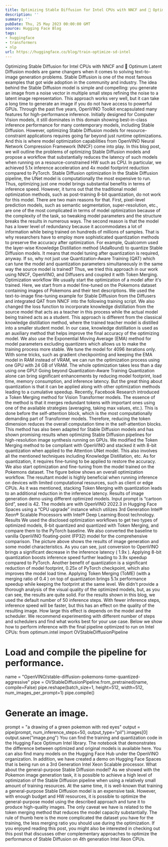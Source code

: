 ```yaml
---
title: Optimizing Stable Diffusion for Intel CPUs with NNCF and 🤗 Optimum
description: ''
summary: ''
pubDate: Thu, 25 May 2023 00:00:00 GMT
source: Hugging Face Blog
tags:
- huggingface
- transformers
- nlp
url: https://huggingface.co/blog/train-optimize-sd-intel
---
```


Optimizing Stable Diffusion for Intel CPUs with NNCF and 🤗 Optimum
Latent Diffusion models are game changers when it comes to solving text-to-image generation problems. Stable Diffusion is one of the most famous examples that got wide adoption in the community and industry. The idea behind the Stable Diffusion model is simple and compelling: you generate an image from a noise vector in multiple small steps refining the noise to a latent image representation. This approach works very well, but it can take a long time to generate an image if you do not have access to powerful GPUs.
Through the past five years, OpenVINO Toolkit encapsulated many features for high-performance inference. Initially designed for Computer Vision models, it still dominates in this domain showing best-in-class inference performance for many contemporary models, including Stable Diffusion. However, optimizing Stable Diffusion models for resource-constraint applications requires going far beyond just runtime optimizations. And this is where model optimization capabilities from OpenVINO Neural Network Compression Framework (NNCF) come into play.
In this blog post, we will outline the problems of optimizing Stable Diffusion models and propose a workflow that substantially reduces the latency of such models when running on a resource-constrained HW such as CPU. In particular, we achieved 5.1x inference acceleration and 4x model footprint reduction compared to PyTorch.
Stable Diffusion optimization
In the Stable Diffusion pipeline, the UNet model is computationally the most expensive to run. Thus, optimizing just one model brings substantial benefits in terms of inference speed.
However, it turns out that the traditional model optimization methods, such as post-training 8-bit quantization, do not work for this model. There are two main reasons for that. First, pixel-level prediction models, such as semantic segmentation, super-resolution, etc., are one of the most complicated in terms of model optimization because of the complexity of the task, so tweaking model parameters and the structure breaks the results in numerous ways. The second reason is that the model has a lower level of redundancy because it accommodates a lot of information while being trained on hundreds of millions of samples. That is why researchers have to employ more sophisticated quantization methods to preserve the accuracy after optimization. For example, Qualcomm used the layer-wise Knowledge Distillation method (AdaRound) to quantize Stable Diffusion models. It means that model tuning after quantization is required, anyway. If so, why not just use Quantization-Aware Training (QAT) which can tune the model and quantization parameters simultaneously in the same way the source model is trained? Thus, we tried this approach in our work using NNCF, OpenVINO, and Diffusers and coupled it with Token Merging.
Optimization workflow
We usually start the optimization of a model after it's trained. Here, we start from a model fine-tuned on the Pokemons dataset containing images of Pokemons and their text descriptions.
We used the text-to-image fine-tuning example for Stable Diffusion from the Diffusers and integrated QAT from NNCF into the following training script. We also changed the loss function to incorporate knowledge distillation from the source model that acts as a teacher in this process while the actual model being trained acts as a student. This approach is different from the classical knowledge distillation method, where the trained teacher model is distilled into a smaller student model. In our case, knowledge distillation is used as an auxiliary method that helps improve the final accuracy of the optimizing model. We also use the Exponential Moving Average (EMA) method for model parameters excluding quantizers which allows us to make the training process more stable. We tune the model for 4096 iterations only.
With some tricks, such as gradient checkpointing and keeping the EMA model in RAM instead of VRAM, we can run the optimization process using one GPU with 24 GB of VRAM. The whole optimization takes less than a day using one GPU!
Going beyond Quantization-Aware Training
Quantization alone can bring significant enhancements by reducing model footprint, load time, memory consumption, and inference latency. But the great thing about quantization is that it can be applied along with other optimization methods leading to a cumulative speedup.
Recently, Facebook Research introduced a Token Merging method for Vision Transformer models. The essence of the method is that it merges redundant tokens with important ones using one of the available strategies (averaging, taking max values, etc.). This is done before the self-attention block, which is the most computationally demanding part of Transformer models. Therefore, reducing the token dimension reduces the overall computation time in the self-attention blocks. This method has also been adapted for Stable Diffusion models and has shown promising results when optimizing Stable Diffusion pipelines for high-resolution image synthesis running on GPUs.
We modified the Token Merging method to be compliant with OpenVINO and stacked it with 8-bit quantization when applied to the Attention UNet model. This also involves all the mentioned techniques including Knowledge Distillation, etc. As for quantization, it requires fine-tuning to be applied to restore the accuracy. We also start optimization and fine-tuning from the model trained on the Pokemons dataset. The figure below shows an overall optimization workflow.
The resultant model is highly beneficial when running inference on devices with limited computational resources, such as client or edge CPUs. As it was mentioned, stacking Token Merging with quantization leads to an additional reduction in the inference latency.
Results of image generation demo using different optimized models. Input prompt is “cartoon bird”, seed is 42. The models are with OpenVINO 2022.3 in Hugging Face Spaces using a “CPU upgrade” instance which utilizes 3rd Generation Intel® Xeon® Scalable Processors with Intel® Deep Learning Boost technology.
Results
We used the disclosed optimization workflows to get two types of optimized models, 8-bit quantized and quantized with Token Merging, and compare them to the PyTorch baseline. We also converted the baseline to vanilla OpenVINO floating-point (FP32) model for the comprehensive comparison.
The picture above shows the results of image generation and some model characteristics. As you can see, just conversion to OpenVINO brings a significant decrease in the inference latency ( 1.9x ). Applying 8-bit quantization boosts inference speed further leading to 3.9x speedup compared to PyTorch. Another benefit of quantization is a significant reduction of model footprint, 0.25x of PyTorch checkpoint, which also improves the model load time. Applying Token Merging (ToME) (with a merging ratio of 0.4 ) on top of quantization brings 5.1x performance speedup while keeping the footprint at the same level. We didn't provide a thorough analysis of the visual quality of the optimized models, but, as you can see, the results are quite solid.
For the results shown in this blog, we used the default number of 50 inference steps. With fewer inference steps, inference speed will be faster, but this has an effect on the quality of the resulting image. How large this effect is depends on the model and the scheduler. We recommend experimenting with different number of steps and schedulers and find what works best for your use case.
Below we show how to perform inference with the final pipeline optimized to run on Intel CPUs:
from optimum.intel import OVStableDiffusionPipeline
# Load and compile the pipeline for performance.
name = "OpenVINO/stable-diffusion-pokemons-tome-quantized-aggressive"
pipe = OVStableDiffusionPipeline.from_pretrained(name, compile=False)
pipe.reshape(batch_size=1, height=512, width=512, num_images_per_prompt=1)
pipe.compile()
# Generate an image.
prompt = "a drawing of a green pokemon with red eyes"
output = pipe(prompt, num_inference_steps=50, output_type="pil").images[0]
output.save("image.png")
You can find the training and quantization code in the Hugging Face Optimum Intel library. The notebook that demonstrates the difference between optimized and original models is available here. You can also find many models on the Hugging Face Hub under the OpenVINO organization. In addition, we have created a demo on Hugging Face Spaces that is being run on a 3rd Generation Intel Xeon Scalable processor.
What about the general-purpose Stable Diffusion model?
As we showed with the Pokemon image generation task, it is possible to achieve a high level of optimization of the Stable Diffusion pipeline when using a relatively small amount of training resources. At the same time, it is well-known that training a general-purpose Stable Diffusion model is an expensive task. However, with enough budget and HW resources, it is possible to optimize the general-purpose model using the described approach and tune it to produce high-quality images. The only caveat we have is related to the token merging method that reduces the model capacity substantially. The rule of thumb here is the more complicated the dataset you have for the training, the less merging ratio you should use during the optimization.
If you enjoyed reading this post, you might also be interested in checking out this post that discusses other complementary approaches to optimize the performance of Stable Diffusion on 4th generation Intel Xeon CPUs.